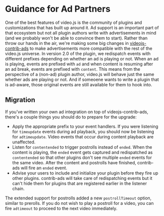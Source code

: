# Guidance for Ad Partners
One of the best features of video.js is the community of plugins and customizations that has built up around it.
Ad support is an important part of that ecosystem but not all plugin authors write with advertisements in mind (and we probably won't be able to convince them to start).
Rather than throw our hands in the air, we're making some big changes in [videojs-contrib-ads](https://github.com/videojs/videojs-contrib-ads) to make advertisements more compatible with the rest of the video.js universe.
In version 2.0 of the plugin, we redispatch events with different prefixes depending on whether an ad is playing or not.
When an ad is playing, events are prefixed with `ad` and when content is resuming after an ad break, events are prefixed with `content`.
This means from the perspective of a (non-ad) plugin author, video.js will behave just the same whether ads are playing or not.
And if someoene wants to write a plugin that is ad-aware, those original events are still available for them to hook into.

## Migration
If you've written your own ad integration on top of videojs-contrib-ads, there's a couple things you should do to prepare for the upgrade:

- Apply the appropriate prefix to your event handlers.
If you were listening for `timeupdate` events during ad playback, you should now be listening for `adtimeupdate`.
Video events that occur during content playback are unaffected.
- Listen for `contentended` to trigger postrolls instead of `ended`.
When the content is playing, the `ended` event gets captured and redispatched as `contentended` so that other plugins don't see multiple `ended` events for the same video.
After the content and postrolls have finished, contrib-ads will fire an `ended` event.
- Advise your users to include and initialize your plugin before they fire up other plugins.
contrib-ads will take care of redispatching events but it can't hide them for plugins that are registered earlier in the listener chain.

The extended support for postrolls added a new `postrollTimeout` option, similar to prerolls.
If you do not wish to play a postroll for a video, you can fire `adtimeout` to proceed to the next video immediately.